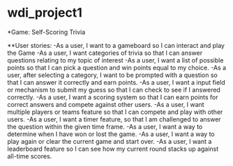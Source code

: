 # wdi_project1

*Game: Self-Scoring Trivia

**User stories:
-As a user, I want to a gameboard so I can interact and play the Game
-As a user, I want categories of trivia so that I can answer questions relating to my topic of interest
-As a user, I want a list of possible points so that I can pick a question and win points equal to my choice.
-As a user, after selecting a category, I want to be prompted with a question so that I can answer it correctly and earn points.
-As a user, I want a input field or mechanism to submit my guess so that I can check to see if I answered correctly.
-As a user, I want a scoring system so that I can earn points for correct answers and compete against other users.
-As a user, I want multiple players or teams feature so that I can compete and play with other users.
-As a user, I want a timer feature, so that I am challenged to answer the question within the given time frame.
-As a user, I want a way to determine when I have won or lost the game.
-As a user, I want a way to play again or clear the current game and start over.
-As a user, I want a leaderboard feature so I can see how my current round stacks up against all-time scores.
